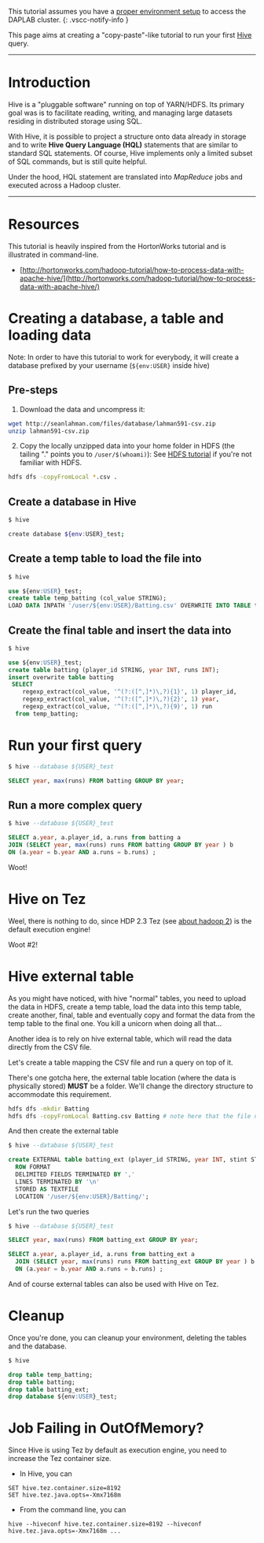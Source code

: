 This tutorial assumes you have a [proper environment setup](/getting_started.md)
to access the DAPLAB cluster.
{: .vscc-notify-info }

This page aims at creating a "copy-paste"-like tutorial to run your first
[Hive](https://hive.apache.org) query.

-------------------------------------
# Introduction

Hive is a "pluggable software" running on top of YARN/HDFS. Its primary goal was is
to facilitate reading, writing, and managing large datasets residing in distributed storage using SQL.

With Hive, it is possible to project a structure onto data already in storage and to write
__Hive Query Language (HQL)__ statements that are similar to standard SQL statements. Of course, Hive
implements only a limited subset of SQL commands, but is still quite helpful.

Under the hood, HQL statement are translated into _MapReduce_ jobs and executed across a Hadoop cluster.

----------------------------------------


# Resources

This tutorial is heavily inspired from the HortonWorks tutorial and is illustrated in command-line.

* [http://hortonworks.com/hadoop-tutorial/how-to-process-data-with-apache-hive/](http://hortonworks.com/hadoop-tutorial/how-to-process-data-with-apache-hive/)

# Creating a database, a table and loading data

Note: In order to have this tutorial to work for everybody,
it will create a database prefixed by your username (`${env:USER}` inside hive)

## Pre-steps

1) Download the data and uncompress it:

```bash
wget http://seanlahman.com/files/database/lahman591-csv.zip
unzip lahman591-csv.zip
```


2) Copy the locally unzipped data into your home folder in HDFS
(the tailing "." points you to `/user/$(whoami)`):
See [HDFS tutorial](hdfs.md) if you're not familiar with HDFS.

```bash
hdfs dfs -copyFromLocal *.csv .
```

## Create a database in Hive

```bash
$ hive

create database ${env:USER}_test;
```

## Create a temp table to load the file into

```sql
$ hive

use ${env:USER}_test;
create table temp_batting (col_value STRING);
LOAD DATA INPATH '/user/${env:USER}/Batting.csv' OVERWRITE INTO TABLE temp_batting;
```

## Create the final table and insert the data into

```sql
$ hive

use ${env:USER}_test;
create table batting (player_id STRING, year INT, runs INT);
insert overwrite table batting  
 SELECT  
    regexp_extract(col_value, '^(?:([^,]*)\,?){1}', 1) player_id,  
    regexp_extract(col_value, '^(?:([^,]*)\,?){2}', 1) year,  
    regexp_extract(col_value, '^(?:([^,]*)\,?){9}', 1) run  
  from temp_batting;
```

# Run your first query

```sql
$ hive --database ${USER}_test

SELECT year, max(runs) FROM batting GROUP BY year;
```

## Run a more complex query

```sql
$ hive --database ${USER}_test

SELECT a.year, a.player_id, a.runs from batting a  
JOIN (SELECT year, max(runs) runs FROM batting GROUP BY year ) b  
ON (a.year = b.year AND a.runs = b.runs) ;
```

Woot!

# Hive on Tez

Weel, there is nothing to do, since HDP 2.3 Tez (see [about hadoop 2](../architecture/#about-hadoop-2)) is the default execution engine!

Woot #2!


# Hive external table

As you might have noticed, with hive "normal" tables, you need to upload the data in HDFS,
create a temp table, load the data into this temp table, create another, final,
table and eventually copy and format the data from the temp table to the final one.
You kill a unicorn when doing all that...

Another idea is to rely on hive external table, which will read the data directly from the CSV file.

Let's create a table mapping the CSV file and run a query on top of it.

There's one gotcha here, the external table location (where the data is physically stored)
**MUST** be a folder. We'll change the directory structure to accommodate this requirement.

```bash
hdfs dfs -mkdir Batting
hdfs dfs -copyFromLocal Batting.csv Batting # note here that the file needs to be re-uploaded because the LOAD DATA consumed (and removed the file)
```

And then create the external table

```sql
$ hive --database ${USER}_test

create EXTERNAL table batting_ext (player_id STRING, year INT, stint STRING, team STRING, lg STRING, G STRING, G_batting STRING, AB STRING, runs INT, H STRING, x2B STRING, x3B STRING, HR STRING, RBI STRING, SB STRING, CS STRING, BB STRING, SO STRING, IBB STRING, HBP STRING, SH STRING, SF STRING, GIDP STRING, G_Old STRING)
  ROW FORMAT
  DELIMITED FIELDS TERMINATED BY ','
  LINES TERMINATED BY '\n'
  STORED AS TEXTFILE
  LOCATION '/user/${env:USER}/Batting/';
```

Let's run the two queries

```sql
$ hive --database ${USER}_test

SELECT year, max(runs) FROM batting_ext GROUP BY year;

SELECT a.year, a.player_id, a.runs from batting_ext a  
  JOIN (SELECT year, max(runs) runs FROM batting_ext GROUP BY year ) b  
  ON (a.year = b.year AND a.runs = b.runs) ;
```

And of course external tables can also be used with Hive on Tez.

# Cleanup

Once you're done, you can cleanup your environment, deleting the tables and the database.

```sql
$ hive

drop table temp_batting;
drop table batting;
drop table batting_ext;
drop database ${env:USER}_test;
```

# Job Failing in OutOfMemory?

Since Hive is using Tez by default as execution engine, you need to increase the Tez
container size.

* In Hive, you can

```
SET hive.tez.container.size=8192
SET hive.tez.java.opts=-Xmx7168m
```

* From the command line, you can

```
hive --hiveconf hive.tez.container.size=8192 --hiveconf hive.tez.java.opts=-Xmx7168m ...
```
